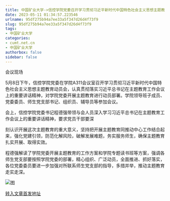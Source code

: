 ```yaml
---
title: 中国矿业大学->信控学院党委召开学习贯彻习近平新时代中国特色社会主义思想主题教育动员会 | cumt.net.cn
date: 2023-05-11 01:34:57.223546
urlname: 95df275b94a7ee33a5f347d26d4f73f9
slug: 95df275b94a7ee33a5f347d26d4f73f9
tags: 
- 中国矿业大学
categories:
- cumt.net.cn
- 中国矿业大学
authorbox: false
sidebar: false
---
```

会议现场

5月8日下午，信控学院党委在学院A311会议室召开学习贯彻习近平新时代中国特色社会主义思想主题教育动员会，认真贯彻落实习近平总书记在主题教育工作会议上的重要讲话精神，对学院党委开展主题教育进行动员部署。学院领导班子成员、党委委员、师生党支部书记、组织员、辅导员等参加会议。

会上，信控学院党委书记程德强带领与会人员深入学习习近平总书记在主题教育工作会议上的重要讲话精神，要求党员干部要深
<!--more-->
刻认识开展这次主题教育的重大意义，坚持把开展主题教育同推动中心工作结合起来，强化党建引领，防范化解风险，破解发展难题，务实服务师生，确保主题教育扎实开展、取得实效。

程德强解读了学院党委开展主题教育的工作方案和学院专题读书班等方案，强调各师生党支部要按照学院党委的部署，精心组织、广泛动员，全面推进、抓好落实，各位党委委员要进一步加强对所联系师生党支部的指导，多措并举，推动主题教育走实走深。

![图](https://xwzx.cumt.edu.cn/_upload/article/images/10/17/dc1a7f7744ebacae95eda4619fc9/c4c9286a-3dae-4f16-8027-96ade9af3198.jpg)

[转入文章首发地址](https://xwzx.cumt.edu.cn/da/67/c523a645735/page.htm)